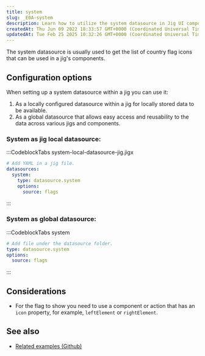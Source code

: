 ```yaml
---
title: system
slug: _E0A-system
description: Learn how to utilize the system datasource in Jig UI components for efficient data management. This document outlines two methods of implementation: configuring it locally for storing data within a Jig, or setting it up globally for seamless access across
createdAt: Thu Jun 09 2022 18:33:57 GMT+0000 (Coordinated Universal Time)
updatedAt: Tue Feb 25 2025 10:32:26 GMT+0000 (Coordinated Universal Time)
---
```


The system datasource is usually used to get the list of country flag icons that can be used in a jig's components.

## ****Configuration options****

When setting up a system datasource within a jig you can use it:

1. As a locally configured datasource within a jig for locally stored data to be available.
2. As a global datasource that allows easy access and reusability to the data across various jigs and components.

### System as jig local datasource:

:::CodeblockTabs
system-local-datasource-jig.jigx

```yaml
# Add YAML in a jig file.
datasources:
  system:
    type: datasource.system
    options:
      source: flags
```
:::

### System as global datasource:

:::CodeblockTabs
system

```yaml
# Add file under the datasource folder.
type: datasource.system
options:
  source: flags
```
:::

## Considerations

- For the flag to show you need to use a component or action that has an `icon` property, for example, `leftElement` or `rightElement`.

## **See also**

- <a href="https://github.com/jigx-com/jigx-samples/blob/main/quickstart/jigx-samples/datasources/adhoc-components/system.jigx" target="_blank">Related examples (Github)</a>

